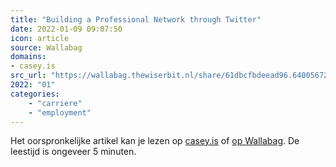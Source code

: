 ```yaml
---
title: "Building a Professional Network through Twitter"
date: 2022-01-09 09:07:50
icon: article
source: Wallabag
domains:
- casey.is
src_url: "https://wallabag.thewiserbit.nl/share/61dbcfbdeead96.64005672"
2022: "01"
categories:
    - "carriere"
    - "employment"
---
```

Het oorspronkelijke artikel kan je lezen op [casey.is](https://casey.is/blogging/networking-on-twitter/) of [op Wallabag](https://wallabag.thewiserbit.nl/share/61dbcfbdeead96.64005672). De leestijd is ongeveer 5 minuten.